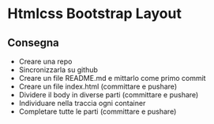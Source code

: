 Htmlcss Bootstrap Layout
===

## Consegna
- Creare una repo
- Sincronizzarla su github
- Creare un file README.md e mittarlo come primo commit
- Creare un file index.html (committare e pushare)
- Dividere il body in diverse parti (committare e pushare)
-  Individuare nella traccia ogni container
- Completare tutte le parti (committare e pushare)
